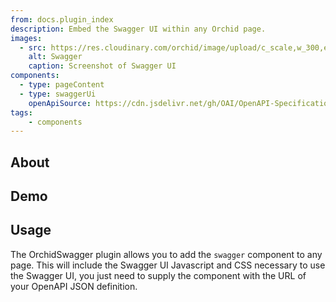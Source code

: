 ```yaml
---
from: docs.plugin_index
description: Embed the Swagger UI within any Orchid page.
images:
  - src: https://res.cloudinary.com/orchid/image/upload/c_scale,w_300,e_blur:150/v1524973700/plugins/swagger.jpg
    alt: Swagger
    caption: Screenshot of Swagger UI
components:
  - type: pageContent
  - type: swaggerUi
    openApiSource: https://cdn.jsdelivr.net/gh/OAI/OpenAPI-Specification@4d5a749c/examples/v2.0/json/petstore.json
tags:
    - components
---
```


## About

## Demo

## Usage

The OrchidSwagger plugin allows you to add the `swagger` component to any page. This will include the Swagger UI 
Javascript and CSS necessary to use the Swagger UI, you just need to supply the component with the URL of your OpenAPI
JSON definition.